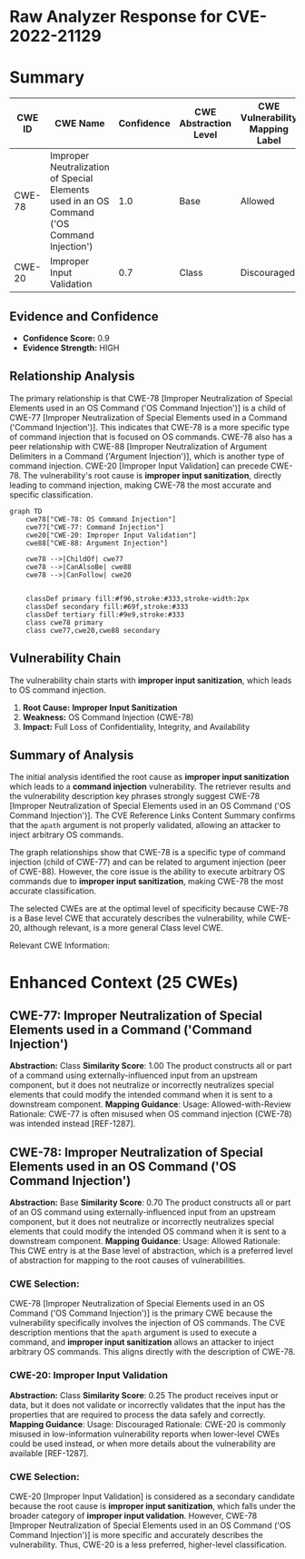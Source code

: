 # Raw Analyzer Response for CVE-2022-21129

# Summary
| CWE ID | CWE Name | Confidence | CWE Abstraction Level | CWE Vulnerability Mapping Label | CWE-Vulnerability Mapping Notes |
|---|---|---|---|---|---|
| CWE-78 | Improper Neutralization of Special Elements used in an OS Command ('OS Command Injection') | 1.0 | Base | Allowed | Primary CWE |
| CWE-20 | Improper Input Validation | 0.7 | Class | Discouraged | Secondary Candidate |

## Evidence and Confidence

*   **Confidence Score:** 0.9
*   **Evidence Strength:** HIGH

## Relationship Analysis
The primary relationship is that CWE-78 [Improper Neutralization of Special Elements used in an OS Command ('OS Command Injection')] is a child of CWE-77 [Improper Neutralization of Special Elements used in a Command ('Command Injection')]. This indicates that CWE-78 is a more specific type of command injection that is focused on OS commands. CWE-78 also has a peer relationship with CWE-88 [Improper Neutralization of Argument Delimiters in a Command ('Argument Injection')], which is another type of command injection. CWE-20 [Improper Input Validation] can precede CWE-78. The vulnerability's root cause is **improper input sanitization**, directly leading to command injection, making CWE-78 the most accurate and specific classification.

```mermaid
graph TD
    cwe78["CWE-78: OS Command Injection"]
    cwe77["CWE-77: Command Injection"]
    cwe20["CWE-20: Improper Input Validation"]
    cwe88["CWE-88: Argument Injection"]

    cwe78 -->|ChildOf| cwe77
    cwe78 -->|CanAlsoBe| cwe88
    cwe78 -->|CanFollow| cwe20
    

    classDef primary fill:#f96,stroke:#333,stroke-width:2px
    classDef secondary fill:#69f,stroke:#333
    classDef tertiary fill:#9e9,stroke:#333
    class cwe78 primary
    class cwe77,cwe20,cwe88 secondary
```

## Vulnerability Chain
The vulnerability chain starts with **improper input sanitization**, which leads to OS command injection.

1.  **Root Cause:** **Improper Input Sanitization**
2.  **Weakness:** OS Command Injection (CWE-78)
3.  **Impact:** Full Loss of Confidentiality, Integrity, and Availability

## Summary of Analysis
The initial analysis identified the root cause as **improper input sanitization** which leads to a **command injection** vulnerability. The retriever results and the vulnerability description key phrases strongly suggest CWE-78 [Improper Neutralization of Special Elements used in an OS Command ('OS Command Injection')]. The CVE Reference Links Content Summary confirms that the `apath` argument is not properly validated, allowing an attacker to inject arbitrary OS commands.

The graph relationships show that CWE-78 is a specific type of command injection (child of CWE-77) and can be related to argument injection (peer of CWE-88). However, the core issue is the ability to execute arbitrary OS commands due to **improper input sanitization**, making CWE-78 the most accurate classification.

The selected CWEs are at the optimal level of specificity because CWE-78 is a Base level CWE that accurately describes the vulnerability, while CWE-20, although relevant, is a more general Class level CWE.

Relevant CWE Information:

# Enhanced Context (25 CWEs)

## CWE-77: Improper Neutralization of Special Elements used in a Command ('Command Injection')
**Abstraction:** Class
**Similarity Score**: 1.00
The product constructs all or part of a command using externally-influenced input from an upstream component, but it does not neutralize or incorrectly neutralizes special elements that could modify the intended command when it is sent to a downstream component.
**Mapping Guidance**:
Usage: Allowed-with-Review
Rationale: CWE-77 is often misused when OS command injection (CWE-78) was intended instead [REF-1287].

## CWE-78: Improper Neutralization of Special Elements used in an OS Command ('OS Command Injection')
**Abstraction:** Base
**Similarity Score**: 0.70
The product constructs all or part of an OS command using externally-influenced input from an upstream component, but it does not neutralize or incorrectly neutralizes special elements that could modify the intended OS command when it is sent to a downstream component.
**Mapping Guidance**:
Usage: Allowed
Rationale: This CWE entry is at the Base level of abstraction, which is a preferred level of abstraction for mapping to the root causes of vulnerabilities.

### CWE Selection:
CWE-78 [Improper Neutralization of Special Elements used in an OS Command ('OS Command Injection')] is the primary CWE because the vulnerability specifically involves the injection of OS commands. The CVE description mentions that the `apath` argument is used to execute a command, and **improper input sanitization** allows an attacker to inject arbitrary OS commands. This aligns directly with the description of CWE-78.

### CWE-20: Improper Input Validation
**Abstraction:** Class
**Similarity Score**: 0.25
The product receives input or data, but it does not validate or incorrectly validates that the input has the properties that are required to process the data safely and correctly.
**Mapping Guidance**:
Usage: Discouraged
Rationale: CWE-20 is commonly misused in low-information vulnerability reports when lower-level CWEs could be used instead, or when more details about the vulnerability are available [REF-1287].

### CWE Selection:
CWE-20 [Improper Input Validation] is considered as a secondary candidate because the root cause is **improper input sanitization**, which falls under the broader category of **improper input validation**. However, CWE-78 [Improper Neutralization of Special Elements used in an OS Command ('OS Command Injection')] is more specific and accurately describes the vulnerability. Thus, CWE-20 is a less preferred, higher-level classification.